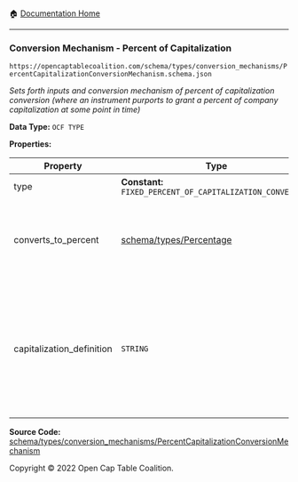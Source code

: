 :house: [Documentation Home](../../../../README.md)

---

### Conversion Mechanism - Percent of Capitalization

`https://opencaptablecoalition.com/schema/types/conversion_mechanisms/PercentCapitalizationConversionMechanism.schema.json`

_Sets forth inputs and conversion mechanism of percent of capitalization conversion (where an instrument purports to grant a percent of company capitalization at some point in time)_

**Data Type:** `OCF TYPE`

**Properties:**

| Property                  | Type                                                           | Description                                                                                                                    | Required   |
| ------------------------- | -------------------------------------------------------------- | ------------------------------------------------------------------------------------------------------------------------------ | ---------- |
| type                      | **Constant:** `FIXED_PERCENT_OF_CAPITALIZATION_CONVERSION`     | Scalar Constant                                                                                                                | `REQUIRED` |
| converts_to_percent       | [schema/types/Percentage](../../../schema/types/Percentage.md) | What percentage of the company capitalization does this convert to                                                             | `REQUIRED` |
| capitalization_definition | `STRING`                                                       | How is company capitalization defined for purposes of conversion? If possible, include the legal language from the instrument. | -          |

**Source Code:** [schema/types/conversion_mechanisms/PercentCapitalizationConversionMechanism](../../../../../../../../../schema/types/conversion_mechanisms/PercentCapitalizationConversionMechanism.schema.json)

Copyright © 2022 Open Cap Table Coalition.
